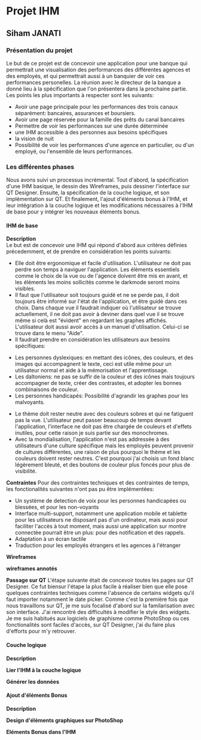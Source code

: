 # Projet IHM
## Siham JANATI

### Présentation du projet
Le but de ce projet est de concevoir une application pour une banque qui permettrait une visualisation des performances des différentes agences et des employés, et qui permettrait aussi à un banquier de voir ces performances personelles.
La réunion avec le directeur de la banque a donné lieu à la spécification que l'on présentera dans la prochaine partie. Les points les plus importants à respecter sont les suivants:
 - Avoir une page principale pour les performances des trois canaux séparément: bancaires, assurances et boursiers.
 - Avoir une page réservée pour la famille des prêts du canal bancaires
 - Permettre de voir les performances sur une durée déterminée
 - une IHM accessible à des personnes aux besoins spécifiques
 - la vision de nuit
 - Possibilité de voir les performances d'une agence en particulier, ou d'un employé, ou l'ensemble de leurs performances.

### Les différentes phases  

Nous avons suivi un processus incrémental. Tout d'abord, la spécification d'une IHM basique, le dessin des Wireframes, puis dessiner l'interface sur QT Designer.
Ensuite, la spécification de la couche logique, et son implémentation sur QT. Et finalement, l'ajout d'éléments bonus à l'IHM, et leur intégration à la couche logique et les modifications nécessaires à l'IHM de base pour y intégrer les nouveaux éléments bonus.

#### IHM de base
**Description**  
Le but est de concevoir une IHM qui répond d'abord aux critères définies précedemment, et de prendre en considération les points suivants:
- Elle doit être ergonomique et facile d'utilisation. L'utilisateur ne doit pas perdre son temps à naviguer l'application. Les élèments essentiels comme le choix de la vue ou de l'agence doivent être mis en avant, et les éléments les moins sollicités comme le darkmode seront moins visibles.
- Il faut que l'utilisateur soit toujours guidé et ne se perde pas, il doit toujours être informé sur l'état de l'application, et être guidé dans ces choix. Dans chaque vue il faudrait indiquer où l'utilisateur se trouve actuellement, il ne doit pas avoir à deviner dans quel vue il se trouve même si celà est "évident" en regardant les graphes affichés. L'utilisateur doit aussi avoir accès à un manuel d'utilisation. Celui-ci se trouve dans le menu "Aide".
- Il faudrait prendre en considération les utilisateurs aux besoins spécifiques:
* Les personnes dyslexiques: en mettant des icônes, des couleurs, et des images qui accompagnent le texte, ceci est utile même pour un utilisateur normal et aide à la mémorisation et l'apprentissage.  
* Les daltoniens: ne pas se suffir de la couleur et des icônes mais toujours accompagner de texte, créer des contrastes, et adopter les bonnes combinaisons de couleur.
* Les personnes handicapés: Possibilité d'agrandir les graphes pour les malvoyants.
- Le thème doit rester neutre avec des couleurs sobres et qui ne fatiguent pas la vue. L'utilisateur peut passer beaucoup de temps devant l'application, l'interface ne doit pas être chargée de couleurs et d'effets inutiles, pour cette raison je suis partie sur des monochromes.  
- Avec la mondialisation, l'application n'est pas addressée à des utilisateurs d'une culture spécifique mais les employés peuvent provenir de cultures différentes, une raison de plus pourquoi le thème et les couleurs doivent rester neutres. C'est pourquoi j'ai choisis un fond blanc légèrement bleuté, et des boutons de couleur plus foncés pour plus de visibilité.

**Contraintes**
Pour des contraintes techniques et des contraintes de temps, les fonctionalités suivantes n'ont pas pu être implémentées:
- Un système de detection de voix pour les personnes handicapées ou blessées, et pour les non-voyants
- Interface multi-support, notamment une application mobile et tablette pour les utilisateurs ne disposant pas d'un ordinateur, mais aussi pour faciliter l'accès à tout moment, mais aussi une application sur montre connectée pourrait être un plus: pour des notification et des rappels.
- Adaptation à un écran tactile
- Traduction pour les employés étrangers et les agences à l'étranger


**Wireframes**

**wireframes annotés**

**Passage sur QT**
L'étape suivante était de concevoir toutes les pages sur QT Designer. Ce fut biensur l'étape la plus facile à réaliser bien que elle pose quelques contraintes techniques comme l'absence de certains widgets qu'il faut importer notamment le date picker. Comme c'est la première fois que nous travaillons sur QT, je me suis focalisé d'abord sur la familarisation avec son interface.
J'ai rencontré des difficultés à modifier le style des widgets. Je me suis habitués aux logiciels de graphisme comme PhotoShop ou ces fonctionalités sont faciles d'accès, sur QT Designer, j'ai du faire plus d'efforts pour m'y retrouver.


#### Couche logique  
**Description**   


**Lier l'IHM à la couche logique**   

**Générer les données**   


#### Ajout d'éléments Bonus
**Description**   

**Design d'éléments graphiques sur PhotoShop**   

**Eléments Bonus dans l'IHM**   
